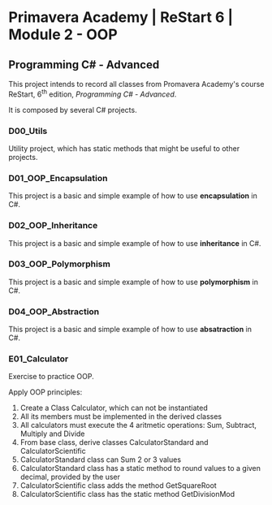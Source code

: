 # Primavera Academy | ReStart 6 | Module 2 - OOP

## Programming C# - Advanced

This project intends to record all classes from Promavera Academy's course ReStart, 6<sup>th</sup> edition, _Programming C# - Advanced_.

It is composed by several C# projects.

### D00_Utils

Utility project, which has static methods that might be useful to other projects. 

### D01_OOP_Encapsulation

This project is a basic and simple example of how to use **encapsulation** in C#.

### D02_OOP_Inheritance

This project is a basic and simple example of how to use **inheritance** in C#.

### D03_OOP_Polymorphism

This project is a basic and simple example of how to use **polymorphism** in C#.

### D04_OOP_Abstraction

This project is a basic and simple example of how to use **absatraction** in C#.

### E01_Calculator

Exercise to practice OOP.

Apply OOP principles:

1. Create a Class Calculator, which can not be instantiated
2. All its members must be implemented in the derived classes
3. All calculators must execute the 4 aritmetic operations: Sum, Subtract, Multiply and Divide
4. From base class, derive classes CalculatorStandard and CalculatorScientific
5. CalculatorStandard class can Sum 2 or 3 values
6. CalculatorStandard class has a static method to round values to a given decimal, provided by the user
7. CalculatorScientific class adds the method GetSquareRoot
8. CalculatorScientific class has the static method GetDivisionMod

